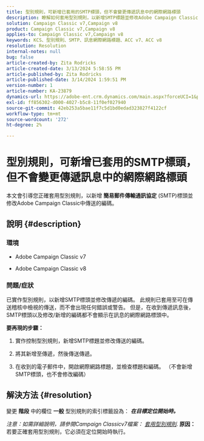 ```yaml
---
title: 型別規則，可新增已套用的SMTP標頭，但不會變更傳遞訊息中的網際網路標頭
description: 瞭解如何套用型別規則，以新增SMTP標題並修改Adobe Campaign Classic中的傳送編碼。
solution: Campaign Classic v7,Campaign v8
product: Campaign Classic v7,Campaign v8
applies-to: Campaign Classic v7,Campaign v8
keywords: KCS、型別規則、SMTP、訊息網際網路標題、ACC v7、ACC v8
resolution: Resolution
internal-notes: null
bug: false
article-created-by: Zita Rodricks
article-created-date: 3/13/2024 5:58:55 PM
article-published-by: Zita Rodricks
article-published-date: 3/14/2024 1:59:51 PM
version-number: 1
article-number: KA-23879
dynamics-url: https://adobe-ent.crm.dynamics.com/main.aspx?forceUCI=1&pagetype=entityrecord&etn=knowledgearticle&id=23ed1757-63e1-ee11-904c-0022480a227c
exl-id: ff856302-d000-4027-b5c8-11f0ef027940
source-git-commit: 42eb253a5bae11f7c5d1bd0edad323827f4122cf
workflow-type: tm+mt
source-wordcount: '272'
ht-degree: 2%

---
```


# 型別規則，可新增已套用的SMTP標頭，但不會變更傳遞訊息中的網際網路標頭


本文會引導您正確套用型別規則，以新增 <b>簡易郵件傳輸通訊協定</b> (SMTP)標頭並修改Adobe Campaign Classic中傳送的編碼。

## 說明 {#description}


### <b>環境</b>

- Adobe Campaign Classic v7


- Adobe Campaign Classic v8




### <b>問題/症狀</b>

已實作型別規則，以新增SMTP標頭並修改傳遞的編碼。 此規則已套用至可在傳送稽核中檢視的傳送，而不會出現任何錯誤或警告。 但是，在收到傳遞訊息後，SMTP標頭以及修改/新增的編碼都不會顯示在訊息的網際網路標頭中。

<b>要再現的步驟：</b>

1. 實作控制型別規則，新增SMTP標題並修改傳送的編碼。


2. 將其新增至傳遞，然後傳送傳遞。


3. 在收到的電子郵件中，開啟網際網路標題，並檢查標題和編碼。 （不會新增SMTP標頭，也不會修改編碼）



## 解決方法 {#resolution}


變更 <b>階段</b> 中的欄位 <b>一般</b> 型別規則的索引標籤設為： <b>*在目標定位開始時。</b>*

*注意：如需詳細說明，請參閱Campaign Classicv7檔案： [套用型別規則](https://experienceleague.adobe.com/docs/campaign-classic/using/orchestrating-campaigns/campaign-optimization/control-rules.html)*.
<b>原因：</b>
若要正確套用型別規則，它必須在定位開始時執行。
